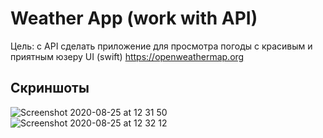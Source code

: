 # Weather App (work with API)
Цель: с API сделать приложение для просмотра погоды с красивым и приятным юзеру UI (swift)
https://openweathermap.org

## Скриншоты

![Screenshot 2020-08-25 at 12 31 50](https://user-images.githubusercontent.com/64494962/91159091-4006e080-e6d0-11ea-986a-14365e5979b3.png)
![Screenshot 2020-08-25 at 12 32 12](https://user-images.githubusercontent.com/64494962/91159101-4432fe00-e6d0-11ea-9128-680b74abd308.png)


